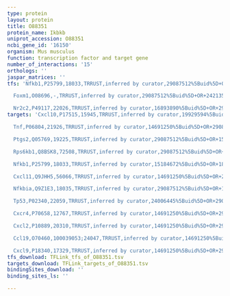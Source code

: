```yaml
---
type: protein
layout: protein
title: O88351
protein_name: Ikbkb
uniprot_accession: O88351
ncbi_gene_id: '16150'
organism: Mus musculus
function: transcription factor and target gene
number_of_interactions: '15'
orthologs: ''
jaspar_matrices: ''
tfs: 'Nfkb1,P25799,18033,TRRUST,inferred by curator,29087512%5Buid%5D+OR+19433583%5Buid%5D,Yes

  Foxm1,O08696,-,TRRUST,inferred by curator,29087512%5Buid%5D+OR+24213573%5Buid%5D,Yes

  Nr2c2,P49117,22026,TRRUST,inferred by curator,16893890%5Buid%5D+OR+29087512%5Buid%5D,Yes'
targets: 'Cxcl10,P17515,15945,TRRUST,inferred by curator,19929594%5Buid%5D+OR+29087512%5Buid%5D,Yes

  Tnf,P06804,21926,TRRUST,inferred by curator,14691250%5Buid%5D+OR+29087512%5Buid%5D,Yes

  Ptgs2,Q05769,19225,TRRUST,inferred by curator,29087512%5Buid%5D+OR+15919917%5Buid%5D,Yes

  Rps6kb1,Q8BSK8,72508,TRRUST,inferred by curator,29087512%5Buid%5D+OR+19433583%5Buid%5D,Yes

  Nfkb1,P25799,18033,TRRUST,inferred by curator,15184672%5Buid%5D+OR+18701687%5Buid%5D+OR+29087512%5Buid%5D+OR+20546946%5Buid%5D,Yes

  Cxcl11,Q9JHH5,56066,TRRUST,inferred by curator,14691250%5Buid%5D+OR+29087512%5Buid%5D,Yes

  Nfkbia,Q9Z1E3,18035,TRRUST,inferred by curator,29087512%5Buid%5D+OR+19136667%5Buid%5D,Yes

  Tp53,P02340,22059,TRRUST,inferred by curator,24006445%5Buid%5D+OR+29087512%5Buid%5D,Yes

  Cxcr4,P70658,12767,TRRUST,inferred by curator,14691250%5Buid%5D+OR+29087512%5Buid%5D,Yes

  Cxcl2,P10889,20310,TRRUST,inferred by curator,14691250%5Buid%5D+OR+29087512%5Buid%5D,Yes

  Ccl19,O70460,100039053;24047,TRRUST,inferred by curator,14691250%5Buid%5D+OR+29087512%5Buid%5D,Yes

  Cxcl9,P18340,17329,TRRUST,inferred by curator,14691250%5Buid%5D+OR+29087512%5Buid%5D,Yes'
tfs_download: TFLink_tfs_of_O88351.tsv
targets_download: TFLink_targets_of_O88351.tsv
bindingSites_download: ''
binding_sites_ls: ''

---
```

